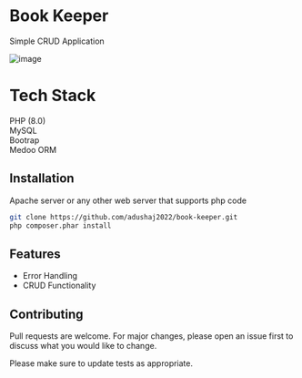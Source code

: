 # Book Keeper

Simple CRUD Application

![image](https://user-images.githubusercontent.com/47046091/113714252-3443b980-96b6-11eb-8b19-6b77ade4acd7.png)

# Tech Stack

PHP (8.0) <br>
MySQL <br>
Bootrap <br>
Medoo ORM <br>

## Installation

Apache server or any other web server that supports php code

```bash
git clone https://github.com/adushaj2022/book-keeper.git
php composer.phar install
```

## Features
<ul>
  <li>Error Handling</li>
  <li>CRUD Functionality</li>
</ul>

## Contributing
Pull requests are welcome. For major changes, please open an issue first to discuss what you would like to change.

Please make sure to update tests as appropriate.
